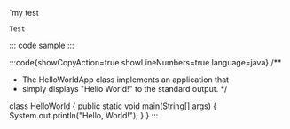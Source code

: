 `my test


```
Test
```


:::
code sample
:::

:::code{showCopyAction=true showLineNumbers=true language=java}
/** 
* The HelloWorldApp class implements an application that
* simply displays "Hello World!" to the standard output.
*/

class HelloWorld {
    public static void main(String[] args) {
        System.out.println("Hello, World!"); 
    }
}
:::
